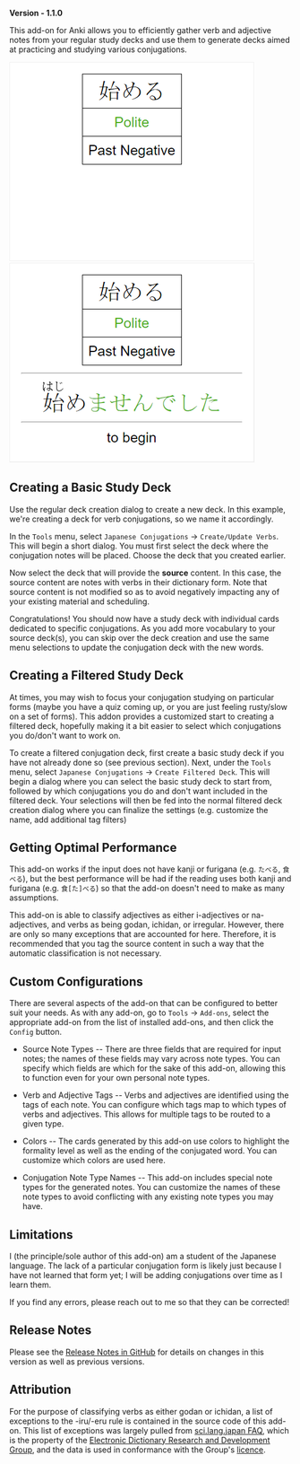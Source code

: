 **Version - 1.1.0**

This add-on for Anki allows you to efficiently gather verb and adjective notes from your regular study decks and use them to generate decks aimed at practicing and studying various conjugations.

![Local Image](ex_front.png "Example Card Front") ![Local Image](ex_back.png "Example Card Back")

## Creating a Basic Study Deck

Use the regular deck creation dialog to create a new deck. In this example, we're creating a deck for verb conjugations, so we name it accordingly.

In the `Tools` menu, select `Japanese Conjugations` -> `Create/Update Verbs`. This will begin a short dialog. You must first select the deck where the conjugation notes will be placed. Choose the deck that you created earlier.

Now select the deck that will provide the **source** content. In this case, the source content are notes with verbs in their dictionary form. Note that source content is not modified so as to avoid negatively impacting any of your existing material and scheduling.

Congratulations! You should now have a study deck with individual cards dedicated to specific conjugations. As you add more vocabulary to your source deck(s), you can skip over the deck creation and use the same menu selections to update the conjugation deck with the new words.

## Creating a Filtered Study Deck

At times, you may wish to focus your conjugation studying on particular forms (maybe you have a quiz coming up, or you are just feeling rusty/slow on a set of forms). This addon provides a customized start to creating a filtered deck, hopefully making it a bit easier to select which conjugations you do/don't want to work on.

To create a filtered conjugation deck, first create a basic study deck if you have not already done so (see previous section). Next, under the `Tools` menu, select `Japanese Conjugations` -> `Create Filtered Deck`. This will begin a dialog where you can select the basic study deck to start from, followed by which conjugations you do and don't want included in the filtered deck. Your selections will then be fed into the normal filtered deck creation dialog where you can finalize the settings (e.g. customize the name, add additional tag filters)

## Getting Optimal Performance

This add-on works if the input does not have kanji or furigana (e.g. `たべる`, `食べる`), but the best performance will be had if the reading uses both kanji and furigana (e.g. `食[た]べる`) so that the add-on doesn't need to make as many assumptions.

This add-on is able to classify adjectives as either i-adjectives or na-adjectives, and verbs as being godan, ichidan, or irregular. However, there are only so many exceptions that are accounted for here. Therefore, it is recommended that you tag the source content in such a way that the automatic classification is not necessary.

## Custom Configurations

There are several aspects of the add-on that can be configured to better suit your needs. As with any add-on, go to `Tools` -> `Add-ons`, select the appropriate add-on from the list of installed add-ons, and then click the `Config` button.

* Source Note Types -- There are three fields that are required for input notes; the names of these fields may vary across note types. You can specify which fields are which for the sake of this add-on, allowing this to function even for your own personal note types.

* Verb and Adjective Tags -- Verbs and adjectives are identified using the tags of each note. You can configure which tags map to which types of verbs and adjectives. This allows for multiple tags to be routed to a given type.

* Colors -- The cards generated by this add-on use colors to highlight the formality level as well as the ending of the conjugated word. You can customize which colors are used here.

* Conjugation Note Type Names -- This add-on includes special note types for the generated notes. You can customize the names of these note types to avoid conflicting with any existing note types you may have.

## Limitations

I (the principle/sole author of this add-on) am a student of the Japanese language. The lack of a particular conjugation form is likely just because I have not learned that form yet; I will be adding conjugations over time as I learn them.

If you find any errors, please reach out to me so that they can be corrected!

## Release Notes

Please see the [Release Notes in GitHub](https://github.com/njimse/anki-jpn-conjugations/blob/v1.1.0/doc/release_notes.md) for details on changes in this version as well as previous versions.


## Attribution

For the purpose of classifying verbs as either godan or ichidan, a list of exceptions to the -iru/-eru rule is contained in the source code of this add-on. This list of exceptions was largely pulled from [sci.lang.japan FAQ](https://www.sljfaq.org/afaq/which-godan.html), which is the property of the [Electronic Dictionary Research and Development Group](https://www.edrdg.org), and the data is used in conformance with the Group's [licence](https://www.edrdg.org/edrdg/licence.html).
